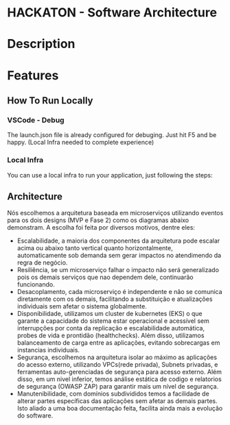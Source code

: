 # HACKATON - Software Architecture

# Description

# Features

## How To Run Locally



### VSCode - Debug
The launch.json file is already configured for debuging. Just hit F5 and be happy. (Local Infra needed to complete experience)

### Local Infra

You can use a local infra to run your application, just following the steps:

## Architecture

Nós escolhemos a arquitetura baseada em microserviços utilizando eventos para os dois designs (MVP e Fase 2) como os diagramas abaixo demonstram. A escolha foi feita por diversos motivos, dentre eles:

- Escalabilidade, a maioria dos componentes da arquitetura pode escalar acima ou abaixo tanto vertical quanto horizontalmente, automaticamente sob demanda sem gerar impactos no atendimendo da regra de negócio.
- Resiliência, se um microserviço falhar o impacto não será generalizado pois os demais serviços que nao dependem dele, continuarão funcionando.
- Desacoplamento, cada microserviço é independente e não se comunica diretamente com os demais, facilitando a substituição e atualizações individuais sem afetar o sistema globalmente.
- Disponibilidade, utilizamos um cluster de kubernetes (EKS) o que garante a capacidade do sistema estar operacional e acessível sem interrupções por conta da replicação e escalabilidade automática, probes de vida e prontidão (healthchecks). Além disso, utilizamos balanceamento de carga entre as aplicações, evitando sobrecargas em instancias individuais.
- Segurança, escolhemos na arquitetura isolar ao máximo as aplicações do acesso externo, utilizando VPCs(rede privada), Subnets privadas, e ferramentas auto-gerenciadas de segurança para acesso externo. Além disso, em um nivel inferior, temos análise estática de codigo e relatorios de segurança (OWASP ZAP) para garantir mais um nível de segurança.
- Manutenibilidade, com domínios subdivididos temos a facilidade de alterar partes específicas das aplicações sem afetar as demais partes. Isto aliado a uma boa documentação feita, facilita ainda mais a evolução do software.